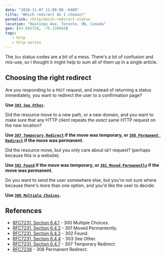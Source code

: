 ```yaml
---
date: "2018-11-07 11:00:00 -0400"
title: "Which redirect do I choose?"
permalink: /http/which-redirect-status
location: "Hastings Ave, Toronto, ON, Canada"
geo: [43.665728, -79.330084]
tags:
   - http
   - http-series
---
```


The `3xx` status-codes are a bit of a mess. There's a lot of confusion and
mis-use, so I thought it might help to sum all of them up in a single article.

Choosing the right redirect
---------------------------

Are you responding to a `POST` request, and instead of returning a status
immediately, you want to redirect the user to a confirmation page?

**Use [`303 See Other`][5].**

Did the resource move to a new path, or a new domain, and you want to make sure
that any HTTP client repeats the _exact_ same HTTP request on the new location?

**Use [`307 Temporary Redirect`][3] if the move was temporary, or
 [`308 Permanent Redirect`][6] if the move was permanent.**

Did the resource move, but you only care about `GET` request? (perhaps because
this is a website).

**Use [`302 Found`][4] if the move was temporary, or
[`301 Moved Permanently`][2] if the move was permanent.**

Do you want to send the user somewhere else, but you're not sure where because
there's more than one option, and you'd like the user to decide:

**Use [`300 Multiple Choices`][7].**

References
----------

* [RFC7231, Section 6.4.1][8] - 300 Multiple Choices.
* [RFC7231, Section 6.4.2][9] - 301 Moved Permantently.
* [RFC7231, Section 6.4.3][10] - 302 Found.
* [RFC7231, Section 6.4.4][11] - 303 See Other.
* [RFC7231, Section 6.4.7][12] - 307 Temporary Redirect.
* [RFC7238][1] - 308 Permanent Redirect.

[1]: https://tools.ietf.org/html/rfc7238 "308 Permanent Redirect"
[2]: /http/301-moved-permanently
[3]: /http/307-temporary-redirect
[4]: /http/302-found
[5]: /http/303-see-other
[6]: /http/308-permanent-redirect
[7]: /http/300-multiple-choices
[8]: https://tools.ietf.org/html/rfc7231#section-6.4.1 "300 Multiple Choices"
[9]: https://tools.ietf.org/html/rfc7231#section-6.4.2 "301 Moved Permanently"
[10]: https://tools.ietf.org/html/rfc7231#section-6.4.3 "302 Found"
[11]: https://tools.ietf.org/html/rfc7231#section-6.4.4 "303 See Other"
[12]: https://tools.ietf.org/html/rfc7231#section-6.4.7 "307 Temporary Redirect"
